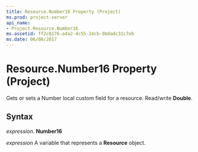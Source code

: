 ```yaml
---
title: Resource.Number16 Property (Project)
ms.prod: project-server
api_name:
- Project.Resource.Number16
ms.assetid: ff2c8176-a4a2-4c55-24cb-9bdadc31c7eb
ms.date: 06/08/2017
---
```



# Resource.Number16 Property (Project)

Gets or sets a Number local custom field for a resource. Read/write **Double**.


## Syntax

 _expression_. **Number16**

 _expression_ A variable that represents a **Resource** object.


